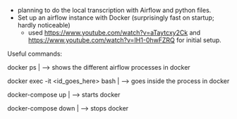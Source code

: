 - planning to do the local transcription with Airflow and python files.
- Set up an airflow instance with Docker (surprisingly fast on startup; hardly noticeable)
    - used https://www.youtube.com/watch?v=aTaytcxy2Ck and https://www.youtube.com/watch?v=IH1-0hwFZRQ for initial setup.


Useful commands:

docker ps
    |
    --> shows the different airflow processes in docker


docker exec -it <id_goes_here> bash
    |
    --> goes inside the process in docker

docker-compose up
    |
    --> starts docker

docker-compose down
    |
    --> stops docker